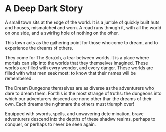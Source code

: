 # A Deep Dark Story

A small town sits at the edge of the world. It is a jumble of quickly built huts and houses, mismatched and worn. A road runs through it, with all the world on one side, and a swirling hole of nothing on the other.

This town acts as the gathering point for those who come to dream, and to experience the dreams of others.

They come for The Scratch, a tear between worlds. It is a place where mortals can slip into the worlds that they themselves imagined. These worlds are filled with every wonder, and every danger. These worlds are filled with what men seek most: to know that their names will be remembered.

The Dream Dungeons themselves are as diverse as the adventurers who dare to dream them. For this is the most strange of truths: the dungeons into which our adventurers descend are none other than the dreams of their own. Each dreams the nightmare the others must triumph over!

Equipped with swords, spells, and unwavering determination, brave adventurers descend into the depths of these shadow realms, perhaps to conquer, or perhaps to never be seen again.
